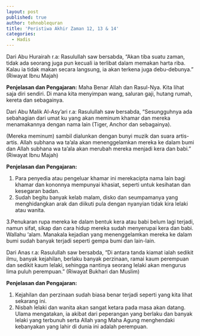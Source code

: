 ```yaml
---
layout: post
published: true
author: tehnoblequran
title: 'Peristiwa Akhir Zaman 12, 13 & 14'
categories:
  - Hadis
---
```

Dari Abu Hurairah r.a: Rasulullah saw bersabda, “Akan tiba suatu zaman, tidak ada seorang juga pun kecuali ia terlibat dalam memakan harta riba. Kalau ia tidak makan secara langsung, ia akan terkena juga debu-debunya.” (Riwayat Ibnu Majah) 

**Penjelasan dan Pengajaran:** Maha Benar Allah dan Rasul-Nya. Kita lihat saja diri sendiri. Di mana kita menyimpan wang, saluran gaji, hutang rumah, kereta dan sebagainya. 

Dari Abu Malik Al-Asy’ari r.a: Rasulullah saw bersabda, “Sesungguhnya ada sebahagian dari umat ku yang akan meminum khamar dan mereka menamakannya dengan nama lain (Tiger, Anchor dan sebagainya). 

(Mereka meminum) sambil dialunkan dengan bunyi muzik dan suara artis-artis. Allah subhana wa ta’ala akan menenggelamkan mereka ke dalam bumi dan Allah subhana wa ta’ala akan merubah mereka menjadi kera dan babi.” (Riwayat Ibnu Majah) 

**Penjelasan dan Pengajaran:** 

1. Para penyedia atau pengeluar khamar ini merekacipta nama lain bagi khamar dan kononnya mempunyai khasiat, seperti untuk kesihatan dan kesegaran badan.
2. Sudah begitu banyak kelab malam, disko dan seumpamanya yang menghidangkan arak dan diikuti pula dengan nyanyian tidak kira lelaki atau wanita.

3.Penukaran rupa mereka ke dalam bentuk kera atau babi belum lagi terjadi, namun sifat, sikap dan cara hidup mereka sudah menyerupai kera dan babi. Wallahu ‘alam. Manakala kejadian yang menenggelamkan mereka ke dalam bumi sudah banyak terjadi seperti gempa bumi dan lain-lain.

Dari Anas r.a: Rasulullah saw bersabda, “Di antara tanda kiamat ialah sedikit ilmu, banyak kejahilan, berlaku banyak perzinaan, ramai kaum perempuan dan sedikit kaum lelaki, sehingga nantinya seorang lelaki akan mengurus lima puluh perempuan.” (Riwayat Bukhari dan Muslim) 

**Penjelasan dan Pengajaran:**

1. Kejahilan dan perzinaan sudah biasa benar terjadi seperti yang kita lihat sekarang ini.
2. Nisbah lelaki dan wanita akan sangat ketara pada masa akan datang. Ulama mengatakan, ia akibat dari peperangan yang berlaku dan banyak lelaki yang terbunuh serta Allah yang Maha Agung menghendaki kebanyakan yang lahir di dunia ini adalah perempuan.
